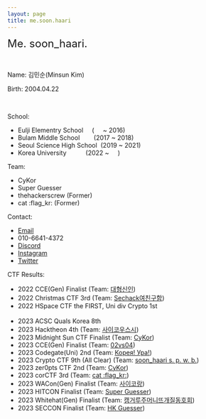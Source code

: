 ```yaml
---
layout: page
title: me.soon.haari
---
```


<font size="5em">Me. soon_haari.</font>

<br>

Name: 김민순(Minsun Kim)

Birth: 2004.04.22

<br>

School:
- Eulji Elementry School&nbsp;&nbsp;&nbsp;&nbsp;&nbsp;(&nbsp;&nbsp;&nbsp;&nbsp;&nbsp;~ 2016)
- Bulam Middle School&nbsp;&nbsp;&nbsp;&nbsp;&nbsp;&nbsp;&nbsp;&nbsp;(2017 ~ 2018)
- Seoul Science High School&nbsp;&nbsp;(2019 ~ 2021)
- Korea University&nbsp;&nbsp;&nbsp;&nbsp;&nbsp;&nbsp;&nbsp;&nbsp;&nbsp;&nbsp;&nbsp;(2022 ~&nbsp;&nbsp;&nbsp;&nbsp;&nbsp;)

Team:
- CyKor
- Super Guesser
- thehackerscrew (Former)
- cat :flag_kr: (Former)

Contact:
- [Email](mailto:alstns.040422@gmail.com/)
- 010-6641-4372
- [Discord](http://discordapp.com/users/754753564487843861/)
- [Instagram](https://www.instagram.com/soon_haari/)
- [Twitter](https://twitter.com/___ahpuh)

CTF Results:
- 2022 CCE(Gen) Finalist (Team: [대형신인](/team/bignew))
- 2022 Christmas CTF 3rd (Team: [Sechack여친구함](/team/sechackgf))
- 2022 HSpace CTF the FIRST, Uni div Crypto 1st
<br><br>
- 2023 ACSC Quals Korea 8th 
- 2023 Hacktheon 4th (Team: [사이코우스시](/team/sushi))
- 2023 Midnight Sun CTF Finalist (Team: [CyKor](/team/cykor_mid_final))
- 2023 CCE(Gen) Finalist (Team: [02vs04](/team/02vs04))
- 2023 Codegate(Uni) 2nd (Team: [Корея! Ура!](/team/koreaypa))
- 2023 Crypto CTF 9th (All Clear) (Team: [soon_haari s. p. w. b.](/team/soon_haari_solo_play_with_beer_hahahaahahahahahaah))
- 2023 zer0pts CTF 2nd (Team: [CyKor](https://ctftime.org/team/369))
- 2023 corCTF 3rd (Team: [cat :flag_kr:](https://ctftime.org/team/238578))
- 2023 WACon(Gen) Finalist (Team: [사이코랑](/team/cykorang))
- 2023 HITCON Finalist (Team: [Super Guesser](https://ctftime.org/team/130817))
- 2023 Whitehat(Gen) Finalist (Team: [캥거루주머니뜨개질동호회](/team/kangaroo))
- 2023 SECCON Finalist (Team: [HK Guesser](https://ctftime.org/team/130817))




